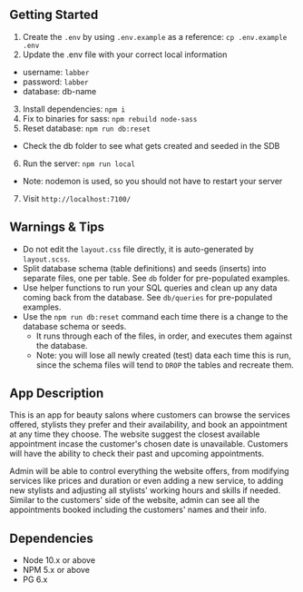 ## Getting Started

1. Create the `.env` by using `.env.example` as a reference: `cp .env.example .env`
2. Update the .env file with your correct local information 
  - username: `labber` 
  - password: `labber` 
  - database: db-name
3. Install dependencies: `npm i`
4. Fix to binaries for sass: `npm rebuild node-sass`
5. Reset database: `npm run db:reset`
  - Check the db folder to see what gets created and seeded in the SDB
6. Run the server: `npm run local`
  - Note: nodemon is used, so you should not have to restart your server
7. Visit `http://localhost:7100/`

## Warnings & Tips

- Do not edit the `layout.css` file directly, it is auto-generated by `layout.scss`.
- Split database schema (table definitions) and seeds (inserts) into separate files, one per table. See `db` folder for pre-populated examples. 
- Use helper functions to run your SQL queries and clean up any data coming back from the database. See `db/queries` for pre-populated examples.
- Use the `npm run db:reset` command each time there is a change to the database schema or seeds. 
  - It runs through each of the files, in order, and executes them against the database. 
  - Note: you will lose all newly created (test) data each time this is run, since the schema files will tend to `DROP` the tables and recreate them.

## App Description

This is an app for beauty salons where customers can browse the services offered, stylists they prefer and their availability, and book an appointment at any time they choose. The website suggest the closest available appointment incase the customer's chosen date is unavailable. Customers will have the ability to check their past and upcoming appointments.

Admin will be able to control everything the website offers, from modifying services like prices and duration or even adding a new service, to adding new stylists and adjusting all stylists' working hours and skills if needed. Similar to the customers' side of the website, admin can see all the appointments booked including the customers' names and their info.

## Dependencies

- Node 10.x or above
- NPM 5.x or above
- PG 6.x
